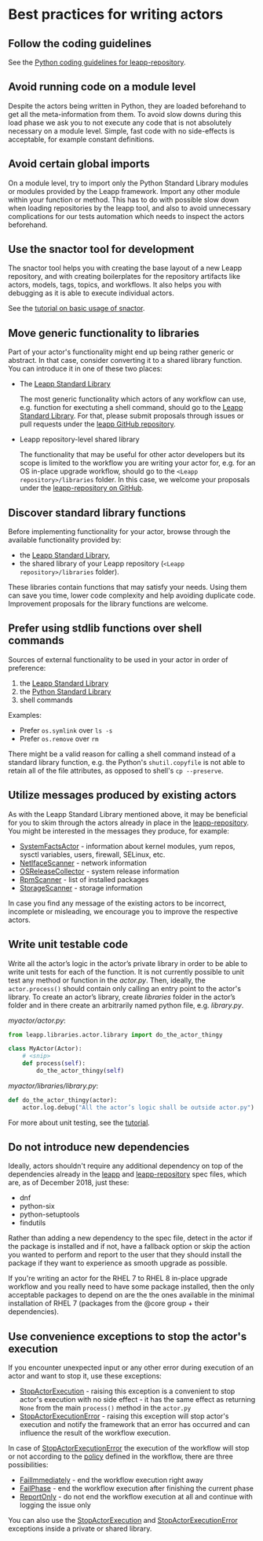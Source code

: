# Best practices for writing actors

## Follow the coding guidelines

See the [Python coding guidelines for leapp-repository](CONTRIBUTING.md#coding-guidelines).

## Avoid running code on a module level

Despite the actors being written in Python, they are loaded beforehand to get all the meta-information from them. To
avoid slow downs during this load phase we ask you to not execute any code that is not absolutely necessary
on a module level. Simple, fast code with no side-effects is acceptable, for example constant definitions.

## Avoid certain global imports

On a module level, try to import only the Python Standard Library modules or modules provided by the Leapp framework.
Import any other module within your function or method. This has to do with possible slow down when loading repositories
by the leapp tool, and also to avoid unnecessary complications for our tests automation which needs to inspect the
actors beforehand.

## Use the snactor tool for development

The snactor tool helps you with creating the base layout of a new Leapp repository, and with creating boilerplates for
the repository artifacts like actors, models, tags, topics, and workflows. It also helps you with debugging as it is
able to execute individual actors.

See the [tutorial on basic usage of snactor](https://leapp.readthedocs.io/en/latest/first-actor.html).

## Move generic functionality to libraries

Part of your actor's functionality might end up being rather generic or abstract. In that case, consider converting it
to a shared library function. You can introduce it in one of these two places:

- The [Leapp Standard Library](https://leapp.readthedocs.io/en/latest/pydoc/leapp.libraries.stdlib.html)

  The most generic functionality which actors of any workflow can use, e.g. function for exectuting a shell command,
  should go to the [Leapp Standard Library](https://leapp.readthedocs.io/en/latest/pydoc/leapp.libraries.stdlib.html).
  For that, please submit proposals through issues or pull requests under the
  [leapp GitHub repository](https://github.com/oamg/leapp/).

- Leapp repository-level shared library

  The functionality that may be useful for other actor developers but its scope is limited to the workflow you are
  writing your actor for, e.g. for an OS in-place upgrade workflow, should go to the `<Leapp repository>/libraries`
  folder. In this case, we welcome your proposals under the
  [leapp-repository on GitHub](https://github.com/oamg/leapp-repository).


## Discover standard library functions

Before implementing functionality for your actor, browse through the available functionality provided by:
- the [Leapp Standard Library](https://github.com/oamg/leapp/tree/master/leapp/libraries/stdlib/),
- the shared library of your Leapp repository (`<Leapp repository>/libraries` folder).

These libraries contain functions that may satisfy your needs. Using them can save you time, lower code complexity and
help avoiding duplicate code. Improvement proposals for the library functions are welcome.


## Prefer using stdlib functions over shell commands

Sources of external functionality to be used in your actor in order of preference:
1. the [Leapp Standard Library](https://github.com/oamg/leapp/tree/master/leapp/libraries/stdlib/)
2. the [Python Standard Library](https://docs.python.org/3/library/index.html)
3. shell commands

Examples:
- Prefer `os.symlink` over `ls -s`
- Prefer `os.remove` over `rm`

There might be a valid reason for calling a shell command instead of a standard library function, e.g. the Python's
`shutil.copyfile` is not able to retain all of the file attributes, as opposed to shell's `cp --preserve`.


## Utilize messages produced by existing actors

As with the Leapp Standard Library mentioned above, it may be beneficial for you to skim through the actors already in
place in the [leapp-repository](https://github.com/oamg/leapp-repository). You might be interested in the messages they
produce, for example:
- [SystemFactsActor](https://github.com/oamg/leapp-repository/blob/master/repos/system_upgrade/el7toel8/actors/systemfacts/actor.py) -
  information about kernel modules, yum repos, sysctl variables, users, firewall, SELinux, etc.
- [NetIfaceScanner](https://github.com/oamg/leapp-repository/blob/master/repos/system_upgrade/el7toel8/actors/netifacescanner/actor.py) -
  network information
- [OSReleaseCollector](https://github.com/oamg/leapp-repository/blob/master/repos/system_upgrade/el7toel8/actors/osreleasecollector/actor.py) -
  system release information
- [RpmScanner](https://github.com/oamg/leapp-repository/blob/master/repos/system_upgrade/el7toel8/actors/rpmscanner/actor.py) -
  list of installed packages
- [StorageScanner](https://github.com/oamg/leapp-repository/blob/master/repos/system_upgrade/el7toel8/actors/storagescanner/actor.py) -
  storage information

In case you find any message of the existing actors to be incorrect, incomplete or misleading, we encourage you to
improve the respective actors.

## Write unit testable code

Write all the actor’s logic in the actor’s private library in order to be able to write unit tests for each of the
function. It is not currently possible to unit test any method or function in the _actor.py_. Then, ideally, the
`actor.process()` should contain only calling an entry point to the actor's library. To create an actor’s library,
create _libraries_ folder in the actor’s folder and in there create an arbitrarily named python file, e.g. _library.py_.

_myactor/actor.py_:
```python
from leapp.libraries.actor.library import do_the_actor_thingy

class MyActor(Actor):
    # <snip>
    def process(self):
        do_the_actor_thingy(self)
```

_myactor/libraries/library.py_:
```python
def do_the_actor_thingy(actor):
    actor.log.debug("All the actor’s logic shall be outside actor.py")
```

For more about unit testing, see the [tutorial](https://leapp.readthedocs.io/en/latest/unit-testing.html).

## Do not introduce new dependencies

Ideally, actors shouldn't require any additional dependency on top of the dependencies already in the
[leapp](https://github.com/oamg/leapp/blob/master/packaging/leapp.spec) and
[leapp-repository](https://github.com/oamg/leapp-repository/blob/master/packaging/leapp-repository.spec) spec files,
which are, as of December 2018, just these:
- dnf
- python-six
- python-setuptools
- findutils

Rather than adding a new dependency to the spec file, detect in the actor if the package is installed and
if not, have a fallback option or skip the action you wanted to perform and report to the user that they should install
the package if they want to experience as smooth upgrade as possible.

If you're writing an actor for the RHEL 7 to RHEL 8 in-place upgrade workflow and you really need to have some package
installed, then the only acceptable packages to depend on are the the ones available in the minimal installation of
RHEL 7 (packages from the @core group + their dependencies).

## Use convenience exceptions to stop the actor's execution

If you encounter unexpected input or any other error during execution of an actor and want to stop it, use these exceptions:

- [StopActorExecution](https://leapp.readthedocs.io/en/latest/pydoc/leapp.html#leapp.exceptions.StopActorExecution) - raising this exception is a convenient to stop actor's execution with no side effect - it has the same effect as returning `None` from the main `process()` method in the `actor.py`
- [StopActorExecutionError](https://leapp.readthedocs.io/en/latest/pydoc/leapp.html#leapp.exceptions.StopActorExecutionError) - raising this exception will stop actor's execution and notify the framework that an error has occurred and can influence the result of the workflow execution.

In case of [StopActorExecutionError](https://leapp.readthedocs.io/en/latest/pydoc/leapp.html#leapp.exceptions.StopActorExecutionError) the execution of the workflow will stop or not according to the [policy](https://leapp.readthedocs.io/en/latest/pydoc/leapp.workflows.html?highlight=FailPhase#module-leapp.workflows.policies) defined in the workflow, there are three possibilities:

- [FailImmediately](https://leapp.readthedocs.io/en/latest/pydoc/leapp.workflows.html?highlight=FailPhase#leapp.workflows.policies.Policies.Errors.FailImmediately) - end the workflow execution right away
- [FailPhase](https://leapp.readthedocs.io/en/latest/pydoc/leapp.workflows.html?highlight=FailPhase#leapp.workflows.policies.Policies.Errors.FailPhase) - end the workflow execution after finishing the current phase
- [ReportOnly](https://leapp.readthedocs.io/en/latest/pydoc/leapp.workflows.html?highlight=FailPhase#leapp.workflows.policies.Policies.Errors.ReportOnly) - do not end the workflow execution at all and continue with logging the issue only

You can also use the [StopActorExecution](https://leapp.readthedocs.io/en/latest/pydoc/leapp.html#leapp.exceptions.StopActorExecution) and [StopActorExecutionError](https://leapp.readthedocs.io/en/latest/pydoc/leapp.html#leapp.exceptions.StopActorExecutionError) exceptions inside a private or shared library.
